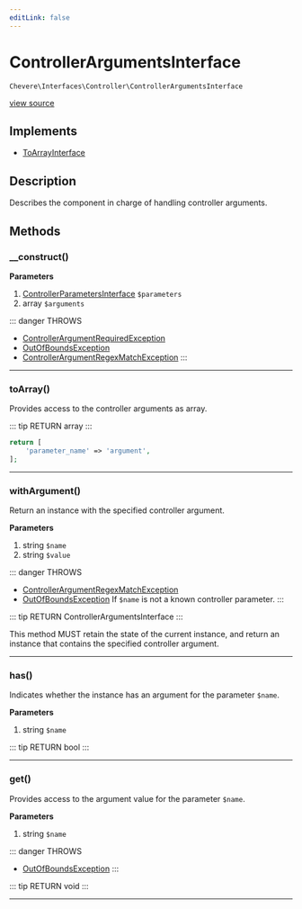 ```yaml
---
editLink: false
---
```


# ControllerArgumentsInterface

`Chevere\Interfaces\Controller\ControllerArgumentsInterface`

[view source](https://github.com/chevere/chevere/blob/master/interfaces/Controller/ControllerArgumentsInterface.php)

## Implements

- [ToArrayInterface](../To/ToArrayInterface.md)

## Description

Describes the component in charge of handling controller arguments.

## Methods

### __construct()

**Parameters**

1. [ControllerParametersInterface](./ControllerParametersInterface.md) `$parameters`
2. array `$arguments`

::: danger THROWS
- [ControllerArgumentRequiredException](../../Exceptions/Controller/ControllerArgumentRequiredException.md)
- [OutOfBoundsException](../../Exceptions/Core/OutOfBoundsException.md)
- [ControllerArgumentRegexMatchException](../../Exceptions/Controller/ControllerArgumentRegexMatchException.md)
:::

---

### toArray()

Provides access to the controller arguments as array.

::: tip RETURN
array
:::

```php
return [
    'parameter_name' => 'argument',
];
```

---

### withArgument()

Return an instance with the specified controller argument.

**Parameters**

1. string `$name`
2. string `$value`

::: danger THROWS
- [ControllerArgumentRegexMatchException](../../Exceptions/Controller/ControllerArgumentRegexMatchException.md)
- [OutOfBoundsException](../../Exceptions/Core/OutOfBoundsException.md)
If `$name` is not a known controller parameter.
:::

::: tip RETURN
ControllerArgumentsInterface
:::

This method MUST retain the state of the current instance, and return
an instance that contains the specified controller argument.

---

### has()

Indicates whether the instance has an argument for the parameter `$name`.

**Parameters**

1. string `$name`

::: tip RETURN
bool
:::

---

### get()

Provides access to the argument value for the parameter `$name`.

**Parameters**

1. string `$name`

::: danger THROWS
- [OutOfBoundsException](../../Exceptions/Core/OutOfBoundsException.md)
:::

::: tip RETURN
void
:::

---
